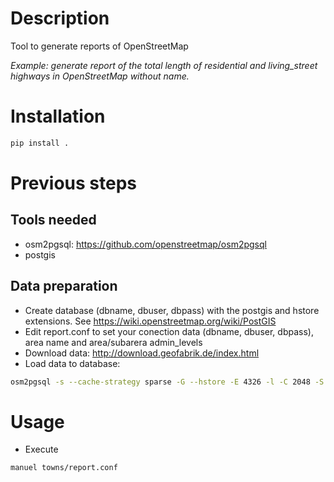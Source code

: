 # Description
Tool to generate reports of OpenStreetMap

*Example: generate report of the total length of residential and living_street highways in OpenStreetMap without name.*

# Installation
```sh
pip install .
```

# Previous steps
## Tools needed
- osm2pgsql: https://github.com/openstreetmap/osm2pgsql
- postgis

## Data preparation
- Create database (dbname, dbuser, dbpass) with the postgis and hstore extensions. See https://wiki.openstreetmap.org/wiki/PostGIS
- Edit report.conf to set your conection data (dbname, dbuser, dbpass), area name and area/subarera admin_levels
- Download data: http://download.geofabrik.de/index.html
- Load data to database:
```sh
osm2pgsql -s --cache-strategy sparse -G --hstore -E 4326 -l -C 2048 -S report.style -d dbname data-planet.osm.pbf -H localhost -U dbuser -W
```

# Usage
- Execute
```sh
manuel towns/report.conf
```
